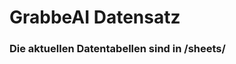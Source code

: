 



































































































































































































































































































































































































# GrabbeAI Datensatz





### Die aktuellen Datentabellen sind in /sheets/


